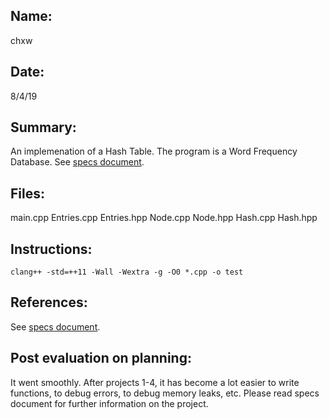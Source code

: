 ## Name:
chxw

## Date:
8/4/19

## Summary:
An implemenation of a Hash Table. The program is a Word Frequency Database. See [specs document](specs/specifications.pdf).

## Files:
main.cpp Entries.cpp Entries.hpp Node.cpp Node.hpp Hash.cpp Hash.hpp

## Instructions:
`clang++ -std=++11 -Wall -Wextra -g -O0 *.cpp -o test`

## References:
See [specs document](specs/specifications.pdf).

## Post evaluation on planning:
It went smoothly. After projects 1-4, it has become a lot easier to write functions, to debug errors, to debug memory leaks, etc. Please read specs document for further information on the project.
